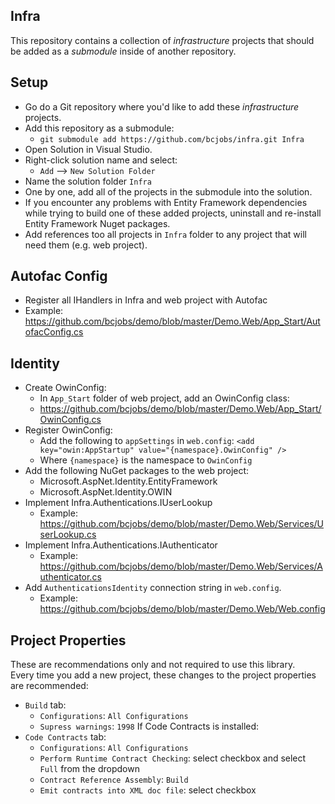 ## Infra
This repository contains a collection of _infrastructure_ projects that should be added as a _submodule_ inside of another repository.
## Setup
* Go do a Git repository where you'd like to add these _infrastructure_ projects.
* Add this repository as a submodule:
  * `git submodule add https://github.com/bcjobs/infra.git Infra`
* Open Solution in Visual Studio.
* Right-click solution name and select:
  * `Add` --> `New Solution Folder`
* Name the solution folder `Infra`
* One by one, add all of the projects in the submodule into the solution.
* If you encounter any problems with Entity Framework dependencies while trying to build one of these added projects, uninstall and re-install Entity Framework Nuget packages.
* Add references too all projects in `Infra` folder to any project that will need them (e.g. web project).
 
## Autofac Config
* Register all IHandlers in Infra and web project with Autofac
* Example: https://github.com/bcjobs/demo/blob/master/Demo.Web/App_Start/AutofacConfig.cs
 
## Identity
* Create OwinConfig:
  * In `App_Start` folder of web project, add an OwinConfig class:
  * https://github.com/bcjobs/demo/blob/master/Demo.Web/App_Start/OwinConfig.cs
* Register OwinConfig:
  * Add the following to `appSettings` in `web.config`: `<add key="owin:AppStartup" value="{namespace}.OwinConfig" />`
  * Where `{namespace}` is the namespace to `OwinConfig`
* Add the following NuGet packages to the web project:
  * Microsoft.AspNet.Identity.EntityFramework
  * Microsoft.AspNet.Identity.OWIN
* Implement Infra.Authentications.IUserLookup
  * Example: https://github.com/bcjobs/demo/blob/master/Demo.Web/Services/UserLookup.cs
* Implement Infra.Authentications.IAuthenticator
  * Example: https://github.com/bcjobs/demo/blob/master/Demo.Web/Services/Authenticator.cs
* Add `AuthenticationsIdentity` connection string in `web.config`.
  * Example: https://github.com/bcjobs/demo/blob/master/Demo.Web/Web.config

## Project Properties
These are recommendations only and not required to use this library.<br />
Every time you add a new project, these changes to the project properties are recommended:<br />

* `Build` tab:
  * `Configurations`: `All Configurations`
  * `Supress warnings`: `1998`
If Code Contracts is installed:
* `Code Contracts` tab:
  * `Configurations`: `All Configurations`
  * `Perform Runtime Contract Checking`: select checkbox and select `Full` from the dropdown
  * `Contract Reference Assembly`: `Build`
  * `Emit contracts into XML doc file`: select checkbox
